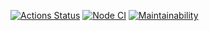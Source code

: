 [![Actions Status](https://github.com/onlydisco/frontend-project-11/workflows/hexlet-check/badge.svg)](https://github.com/onlydisco/frontend-project-11/actions)
[![Node CI](https://github.com/onlydisco/frontend-project-11/actions/workflows/nodejs.yml/badge.svg)](https://github.com/onlydisco/frontend-project-11/actions/workflows/nodejs.yml)
[![Maintainability](https://api.codeclimate.com/v1/badges/558c666645bc95ee2dee/maintainability)](https://codeclimate.com/github/onlydisco/frontend-project-11/maintainability)
